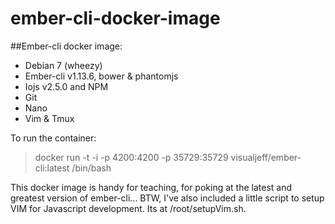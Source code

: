 ember-cli-docker-image
======================

##Ember-cli docker image:

* Debian 7 (wheezy)
* Ember-cli v1.13.6, bower & phantomjs
* Iojs v2.5.0 and NPM  
* Git
* Nano
* Vim & Tmux

To run the container:

> docker run -t -i -p 4200:4200 -p 35729:35729 visualjeff/ember-cli:latest /bin/bash

This docker image is handy for teaching, for poking at the latest and greatest version of ember-cli...  BTW, I've also included a little script to setup VIM for Javascript development.  Its at /root/setupVim.sh.
